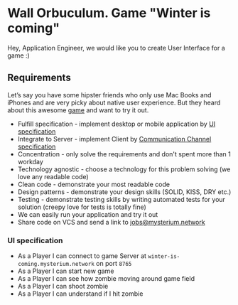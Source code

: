 # Wall Orbuculum. Game "Winter is coming"

Hey, Application Engineer, we would like you to create User Interface for a game :)

## Requirements
Let’s say you have some hipster friends who only use Mac Books and iPhones and are very picky about native user experience.
But they heard about this awesome [game](../README.md#game-rules) and want to try it out.

- Fulfill specification - implement desktop or mobile application by [UI specification](#ui-specification)
- Integrate to Server - implement Client by [Communication Channel specification](Talk_to_Zombies.md#communication-channel-specification)
- Concentration - only solve the requirements and don't spent more than 1 workday
- Technology agnostic - choose a technology for this problem solving (we love any readable code)
- Clean code - demonstrate your most readable code
- Design patterns - demonstrate your design skills (SOLID, KISS, DRY etc.)
- Testing - demonstrate testing skills by writing automated tests for your solution (creepy love for tests is totally fine)
- We can easily run your application and try it out
- Share code on VCS and send a link to jobs@mysterium.network

### UI specification
- As a Player I can connect to game Server at `winter-is-coming.mysterium.network` on port `8765`
- As a Player I can start new game
- As a Player I can see how zombie moving around game field
- As a Player I can shoot zombie
- As a Player I can understand if I hit zombie
